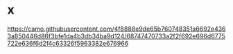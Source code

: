 # x
https://camo.githubusercontent.com/4f8888e9de65b760748351a6692e4363a850446d86f3bfe1da4b3db34ba9d124/68747470733a2f2f692e696d6775722e636f6d2f4c63326f5963382e676966
